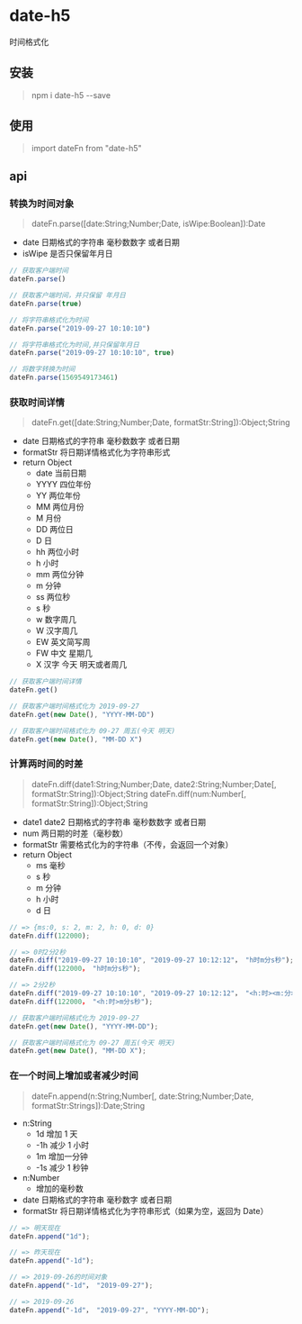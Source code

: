 # date-h5

时间格式化

## 安装

> npm i date-h5 --save

## 使用

> import dateFn from "date-h5"

## api

### 转换为时间对象

> dateFn.parse([date:String;Number;Date, isWipe:Boolean]):Date

-   date 日期格式的字符串 毫秒数数字 或者日期
-   isWipe 是否只保留年月日

```javascript
// 获取客户端时间
dateFn.parse()

// 获取客户端时间，并只保留 年月日
dateFn.parse(true)

// 将字符串格式化为时间
dateFn.parse("2019-09-27 10:10:10")

// 将字符串格式化为时间,并只保留年月日
dateFn.parse("2019-09-27 10:10:10", true)

// 将数字转换为时间
dateFn.parse(1569549173461)
```

### 获取时间详情

> dateFn.get([date:String;Number;Date, formatStr:String]):Object;String

-   date 日期格式的字符串 毫秒数数字 或者日期
-   formatStr 将日期详情格式化为字符串形式
-   return Object
    -   date 当前日期
    -   YYYY 四位年份
    -   YY 两位年份
    -   MM 两位月份
    -   M 月份
    -   DD 两位日
    -   D 日
    -   hh 两位小时
    -   h 小时
    -   mm 两位分钟
    -   m 分钟
    -   ss 两位秒
    -   s 秒
    -   w 数字周几
    -   W 汉字周几
    -   EW 英文简写周
    -   FW 中文 星期几
    -   X 汉字 今天 明天或者周几

```javascript
// 获取客户端时间详情
dateFn.get()

// 获取客户端时间格式化为 2019-09-27
dateFn.get(new Date(), "YYYY-MM-DD")

// 获取客户端时间格式化为 09-27 周五(今天 明天)
dateFn.get(new Date(), "MM-DD X")
```

### 计算两时间的时差

> dateFn.diff(date1:String;Number;Date, date2:String;Number;Date[, formatStr:String]):Object;String
> dateFn.diff(num:Number[, formatStr:String]):Object;String

-   date1 date2 日期格式的字符串 毫秒数数字 或者日期
-   num 两日期的时差（毫秒数）
-   formatStr 需要格式化为的字符串（不传，会返回一个对象）
-   return Object
    -   ms 毫秒
    -   s 秒
    -   m 分钟
    -   h 小时
    -   d 日

```javascript
// => {ms:0, s: 2, m: 2, h: 0, d: 0}
dateFn.diff(122000);

// => 0时2分2秒
dateFn.diff("2019-09-27 10:10:10", "2019-09-27 10:12:12"， "h时m分s秒");
dateFn.diff(122000， "h时m分s秒");

// => 2分2秒
dateFn.diff("2019-09-27 10:10:10", "2019-09-27 10:12:12"， "<h:时><m:分>s秒");
dateFn.diff(122000， "<h:时>m分s秒");

// 获取客户端时间格式化为 2019-09-27
dateFn.get(new Date(), "YYYY-MM-DD");

// 获取客户端时间格式化为 09-27 周五(今天 明天)
dateFn.get(new Date(), "MM-DD X");
```

### 在一个时间上增加或者减少时间

> dateFn.append(n:String;Number[, date:String;Number;Date, formatStr:Strings]):Date;String

-   n:String
    -   1d 增加 1 天
    -   -1h 减少 1 小时
    -   1m 增加一分钟
    -   -1s 减少 1 秒钟
-   n:Number
    -   增加的毫秒数
-   date 日期格式的字符串 毫秒数字 或者日期
-   formatStr 将日期详情格式化为字符串形式（如果为空，返回为 Date）

```javascript
// => 明天现在
dateFn.append("1d");

// => 昨天现在
dateFn.append("-1d");

// => 2019-09-26的时间对象
dateFn.append("-1d"， "2019-09-27");

// => 2019-09-26
dateFn.append("-1d"， "2019-09-27", "YYYY-MM-DD");
```
